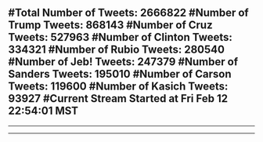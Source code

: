 #Total Number of Tweets: 2666822 
#Number of Trump Tweets: 868143
#Number of Cruz Tweets: 527963
#Number of Clinton Tweets: 334321
#Number of Rubio Tweets: 280540
#Number of Jeb! Tweets: 247379
#Number of Sanders Tweets: 195010
#Number of Carson Tweets: 119600
#Number of Kasich Tweets: 93927
#Current Stream Started at Fri Feb 12 22:54:01 MST
---
---
---
